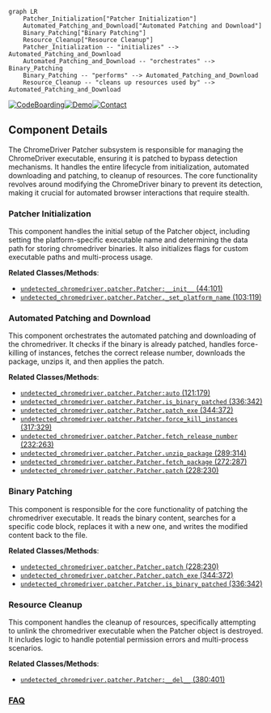 ```mermaid
graph LR
    Patcher_Initialization["Patcher Initialization"]
    Automated_Patching_and_Download["Automated Patching and Download"]
    Binary_Patching["Binary Patching"]
    Resource_Cleanup["Resource Cleanup"]
    Patcher_Initialization -- "initializes" --> Automated_Patching_and_Download
    Automated_Patching_and_Download -- "orchestrates" --> Binary_Patching
    Binary_Patching -- "performs" --> Automated_Patching_and_Download
    Resource_Cleanup -- "cleans up resources used by" --> Automated_Patching_and_Download
```
[![CodeBoarding](https://img.shields.io/badge/Generated%20by-CodeBoarding-9cf?style=flat-square)](https://github.com/CodeBoarding/CodeBoarding)[![Demo](https://img.shields.io/badge/Try%20our-Demo-blue?style=flat-square)](https://www.codeboarding.org/demo)[![Contact](https://img.shields.io/badge/Contact%20us%20-%20contact@codeboarding.org-lightgrey?style=flat-square)](mailto:contact@codeboarding.org)

## Component Details

The ChromeDriver Patcher subsystem is responsible for managing the ChromeDriver executable, ensuring it is patched to bypass detection mechanisms. It handles the entire lifecycle from initialization, automated downloading and patching, to cleanup of resources. The core functionality revolves around modifying the ChromeDriver binary to prevent its detection, making it crucial for automated browser interactions that require stealth.

### Patcher Initialization
This component handles the initial setup of the Patcher object, including setting the platform-specific executable name and determining the data path for storing chromedriver binaries. It also initializes flags for custom executable paths and multi-process usage.


**Related Classes/Methods**:

- <a href="https://github.com/ultrafunkamsterdam/undetected-chromedriver/blob/master/undetected_chromedriver/patcher.py#L44-L101" target="_blank" rel="noopener noreferrer">`undetected_chromedriver.patcher.Patcher:__init__` (44:101)</a>
- <a href="https://github.com/ultrafunkamsterdam/undetected-chromedriver/blob/master/undetected_chromedriver/patcher.py#L103-L119" target="_blank" rel="noopener noreferrer">`undetected_chromedriver.patcher.Patcher._set_platform_name` (103:119)</a>


### Automated Patching and Download
This component orchestrates the automated patching and downloading of the chromedriver. It checks if the binary is already patched, handles force-killing of instances, fetches the correct release number, downloads the package, unzips it, and then applies the patch.


**Related Classes/Methods**:

- <a href="https://github.com/ultrafunkamsterdam/undetected-chromedriver/blob/master/undetected_chromedriver/patcher.py#L121-L179" target="_blank" rel="noopener noreferrer">`undetected_chromedriver.patcher.Patcher:auto` (121:179)</a>
- <a href="https://github.com/ultrafunkamsterdam/undetected-chromedriver/blob/master/undetected_chromedriver/patcher.py#L336-L342" target="_blank" rel="noopener noreferrer">`undetected_chromedriver.patcher.Patcher.is_binary_patched` (336:342)</a>
- <a href="https://github.com/ultrafunkamsterdam/undetected-chromedriver/blob/master/undetected_chromedriver/patcher.py#L344-L372" target="_blank" rel="noopener noreferrer">`undetected_chromedriver.patcher.Patcher.patch_exe` (344:372)</a>
- <a href="https://github.com/ultrafunkamsterdam/undetected-chromedriver/blob/master/undetected_chromedriver/patcher.py#L317-L329" target="_blank" rel="noopener noreferrer">`undetected_chromedriver.patcher.Patcher.force_kill_instances` (317:329)</a>
- <a href="https://github.com/ultrafunkamsterdam/undetected-chromedriver/blob/master/undetected_chromedriver/patcher.py#L232-L263" target="_blank" rel="noopener noreferrer">`undetected_chromedriver.patcher.Patcher.fetch_release_number` (232:263)</a>
- <a href="https://github.com/ultrafunkamsterdam/undetected-chromedriver/blob/master/undetected_chromedriver/patcher.py#L289-L314" target="_blank" rel="noopener noreferrer">`undetected_chromedriver.patcher.Patcher.unzip_package` (289:314)</a>
- <a href="https://github.com/ultrafunkamsterdam/undetected-chromedriver/blob/master/undetected_chromedriver/patcher.py#L272-L287" target="_blank" rel="noopener noreferrer">`undetected_chromedriver.patcher.Patcher.fetch_package` (272:287)</a>
- <a href="https://github.com/ultrafunkamsterdam/undetected-chromedriver/blob/master/undetected_chromedriver/patcher.py#L228-L230" target="_blank" rel="noopener noreferrer">`undetected_chromedriver.patcher.Patcher.patch` (228:230)</a>


### Binary Patching
This component is responsible for the core functionality of patching the chromedriver executable. It reads the binary content, searches for a specific code block, replaces it with a new one, and writes the modified content back to the file.


**Related Classes/Methods**:

- <a href="https://github.com/ultrafunkamsterdam/undetected-chromedriver/blob/master/undetected_chromedriver/patcher.py#L228-L230" target="_blank" rel="noopener noreferrer">`undetected_chromedriver.patcher.Patcher.patch` (228:230)</a>
- <a href="https://github.com/ultrafunkamsterdam/undetected-chromedriver/blob/master/undetected_chromedriver/patcher.py#L344-L372" target="_blank" rel="noopener noreferrer">`undetected_chromedriver.patcher.Patcher.patch_exe` (344:372)</a>
- <a href="https://github.com/ultrafunkamsterdam/undetected-chromedriver/blob/master/undetected_chromedriver/patcher.py#L336-L342" target="_blank" rel="noopener noreferrer">`undetected_chromedriver.patcher.Patcher.is_binary_patched` (336:342)</a>


### Resource Cleanup
This component handles the cleanup of resources, specifically attempting to unlink the chromedriver executable when the Patcher object is destroyed. It includes logic to handle potential permission errors and multi-process scenarios.


**Related Classes/Methods**:

- <a href="https://github.com/ultrafunkamsterdam/undetected-chromedriver/blob/master/undetected_chromedriver/patcher.py#L380-L401" target="_blank" rel="noopener noreferrer">`undetected_chromedriver.patcher.Patcher:__del__` (380:401)</a>




### [FAQ](https://github.com/CodeBoarding/GeneratedOnBoardings/tree/main?tab=readme-ov-file#faq)